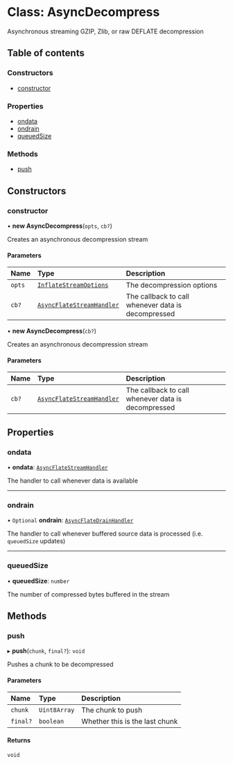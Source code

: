 # Class: AsyncDecompress

Asynchronous streaming GZIP, Zlib, or raw DEFLATE decompression

## Table of contents

### Constructors

- [constructor](AsyncDecompress.md#constructor)

### Properties

- [ondata](AsyncDecompress.md#ondata)
- [ondrain](AsyncDecompress.md#ondrain)
- [queuedSize](AsyncDecompress.md#queuedsize)

### Methods

- [push](AsyncDecompress.md#push)

## Constructors

### constructor

• **new AsyncDecompress**(`opts`, `cb?`)

Creates an asynchronous decompression stream

#### Parameters

| Name | Type | Description |
| :------ | :------ | :------ |
| `opts` | [`InflateStreamOptions`](../interfaces/InflateStreamOptions.md) | The decompression options |
| `cb?` | [`AsyncFlateStreamHandler`](../README.md#asyncflatestreamhandler) | The callback to call whenever data is decompressed |

• **new AsyncDecompress**(`cb?`)

Creates an asynchronous decompression stream

#### Parameters

| Name | Type | Description |
| :------ | :------ | :------ |
| `cb?` | [`AsyncFlateStreamHandler`](../README.md#asyncflatestreamhandler) | The callback to call whenever data is decompressed |

## Properties

### ondata

• **ondata**: [`AsyncFlateStreamHandler`](../README.md#asyncflatestreamhandler)

The handler to call whenever data is available

___

### ondrain

• `Optional` **ondrain**: [`AsyncFlateDrainHandler`](../README.md#asyncflatedrainhandler)

The handler to call whenever buffered source data is processed (i.e. `queuedSize` updates)

___

### queuedSize

• **queuedSize**: `number`

The number of compressed bytes buffered in the stream

## Methods

### push

▸ **push**(`chunk`, `final?`): `void`

Pushes a chunk to be decompressed

#### Parameters

| Name | Type | Description |
| :------ | :------ | :------ |
| `chunk` | `Uint8Array` | The chunk to push |
| `final?` | `boolean` | Whether this is the last chunk |

#### Returns

`void`
